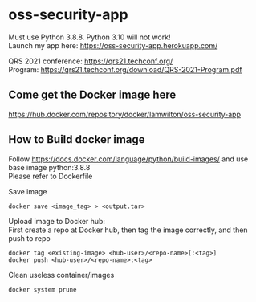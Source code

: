# oss-security-app

Must use Python 3.8.8. Python 3.10 will not work!  
Launch my app here: https://oss-security-app.herokuapp.com/

QRS 2021 conference: https://qrs21.techconf.org/  
Program: https://qrs21.techconf.org/download/QRS-2021-Program.pdf

## Come get the Docker image here

https://hub.docker.com/repository/docker/lamwilton/oss-security-app

## How to Build docker image
Follow https://docs.docker.com/language/python/build-images/ and use base image python:3.8.8  
Please refer to Dockerfile

Save image
```
docker save <image_tag> > <output.tar>
```

Upload image to Docker hub:  
First create a repo at Docker hub, then tag the image correctly, and then push to repo
```
docker tag <existing-image> <hub-user>/<repo-name>[:<tag>]
docker push <hub-user>/<repo-name>:<tag>
```

Clean useless container/images  
```
docker system prune
```